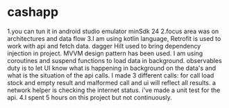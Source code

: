 # cashapp

1.you can tun it in android studio emulator minSdk 24 
2.focus area was on architectures and data flow
3.I am using kotlin language, Retrofit is used to work with api and fetch data.
dagger Hilt used to bring dependency injection in project. MVVM design pattern has been used.
I am using coroutines and suspend functions to load data in background.
observables duty is to let UI know what is happening in background on the data's and what is the situation of the api calls.
I made 3 different calls: for call load stock and empty result and malformed call and ui will reflect all results.
a network helper is checking the internet status. i've made a unit test for the api. 4.I spent 5 hours on this project but not continuously.

